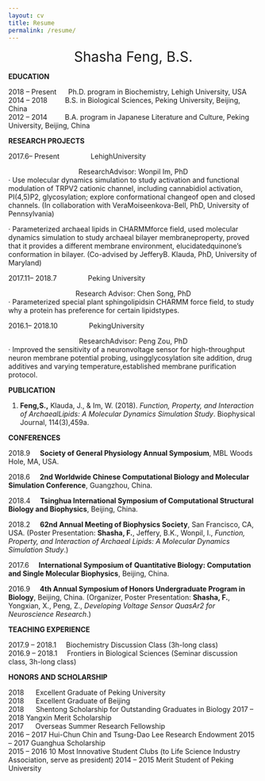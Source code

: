 ```yaml
---
layout: cv
title: Resume
permalink: /resume/
---
```


<center style="font-size: 28px"> Shasha Feng, B.S.</center>

**EDUCATION**

2018 – Present &nbsp;&nbsp;&nbsp;&nbsp; Ph.D. program in Biochemistry, Lehigh University, USA<br/>
2014 – 2018 &nbsp;&nbsp;&nbsp;&nbsp;&nbsp;&nbsp;&nbsp; B.S. in Biological Sciences, Peking University, Beijing, China<br/>
2012 – 2014 &nbsp;&nbsp;&nbsp;&nbsp;&nbsp;&nbsp;&nbsp; B.A. program in Japanese Literature and Culture, Peking University, Beijing, China

**RESEARCH PROJECTS**

2017.6– Present &nbsp;&nbsp;&nbsp;&nbsp;&nbsp;&nbsp;&nbsp;&nbsp;&nbsp;&nbsp;&nbsp;&nbsp;&nbsp;&nbsp; LehighUniversity<br/>
<center> ResearchAdvisor: Wonpil Im, PhD </center>
· Use molecular dynamics simulation to study activation and functional modulation of TRPV2 cationic channel, including cannabidiol activation, PI(4,5)P2, glycosylation; explore conformational changeof open and closed channels. (In collaboration with VeraMoiseenkova-Bell, PhD, University of Pennsylvania)

· Parameterized archaeal lipids in CHARMMforce field, used molecular dynamics simulation to study archaeal bilayer membraneproperty, proved that it provides a different membrane environment, elucidatedquinone’s conformation in bilayer. (Co-advised by JefferyB. Klauda, PhD, University of Maryland)

2017.11– 2018.7 &nbsp;&nbsp;&nbsp;&nbsp;&nbsp;&nbsp;&nbsp;&nbsp;&nbsp;&nbsp;&nbsp;&nbsp;&nbsp;&nbsp; Peking University<br/>
<center> Research Advisor: Chen Song, PhD </center>
· Parameterized special plant sphingolipidsin CHARMM force field, to study why a protein has preference for certain lipidstypes.

2016.1– 2018.10 &nbsp;&nbsp;&nbsp;&nbsp;&nbsp;&nbsp;&nbsp;&nbsp;&nbsp;&nbsp;&nbsp;&nbsp;&nbsp;&nbsp; PekingUniversity
<center> ResearchAdvisor: Peng Zou, PhD </center>
· Improved the sensitivity of a neuronvoltage sensor for high-throughput neuron membrane potential probing, usingglycosylation site addition, drug additives and varying temperature,established membrane purification protocol.


**PUBLICATION**

1. **Feng,S.,** Klauda, J., & Im, W. (2018). *Function, Property, and Interaction of ArchaealLipids: A Molecular Dynamics Simulation Study*. Biophysical Journal, 114(3),459a. 

**CONFERENCES**

2018.9 &nbsp;&nbsp;&nbsp; **Society  of General Physiology Annual Symposium**, MBL Woods Hole,  MA, USA.

2018.6 &nbsp;&nbsp;&nbsp; **2nd Worldwide Chinese Computational  Biology and Molecular Simulation Conference**, Guangzhou, China.

2018.4 &nbsp;&nbsp;&nbsp; **Tsinghua International Symposium of Computational  Structural Biology and Biophysics**,   Beijing, China.

2018.2 &nbsp;&nbsp;&nbsp; **62nd Annual Meeting of Biophysics  Society**, San Francisco,  CA, USA.  (Poster  Presentation: **Shasha, F.**, Jeffery,  B.K., Wonpil, I., *Function, Property,  and Interaction of Archaeal Lipids: A Molecular Dynamics Simulation Study*.) 

2017.6 &nbsp;&nbsp;&nbsp; **International  Symposium of** **Quantitative Biology: Computation and Single  Molecular Biophysics**, Beijing,  China.

2016.9 &nbsp;&nbsp;&nbsp; **4th  Annual Symposium of Honors Undergraduate Program in Biology**,  Beijing, China.   (Organizer, Poster Presentation: **Shasha, F.**, Yongxian, X., Peng, Z., *Developing Voltage Sensor QuasAr2 for  Neuroscience Research*.)

**TEACHING EXPERIENCE**

2017.9 – 2018.1 &nbsp;&nbsp;&nbsp; Biochemistry Discussion Class (3h-long class)              
2016.9 – 2018.1 &nbsp;&nbsp;&nbsp; Frontiers in Biological Sciences (Seminar  discussion class, 3h-long class)

**HONORS AND SCHOLARSHIP**

2018 &nbsp;&nbsp;&nbsp;&nbsp; Excellent Graduate of Peking University                      
2018 &nbsp;&nbsp;&nbsp;&nbsp; Excellent Graduate of Beijing                                
2018 &nbsp;&nbsp;&nbsp;&nbsp; Shentong Scholarship for Outstanding Graduates in Biology
2017 – 2018 Yangxin Merit Scholarship                        
2017 &nbsp;&nbsp;&nbsp;&nbsp; Overseas Summer Research Fellowship                
2016 – 2017 Hui-Chun Chin and Tsung-Dao Lee Research Endowment
2015 – 2017 Guanghua Scholarship                               
2015 – 2016 10 Most Innovative Student Clubs (to Life Science Industry Association, serve as president) 
2014 – 2015 Merit Student of Peking University                          

